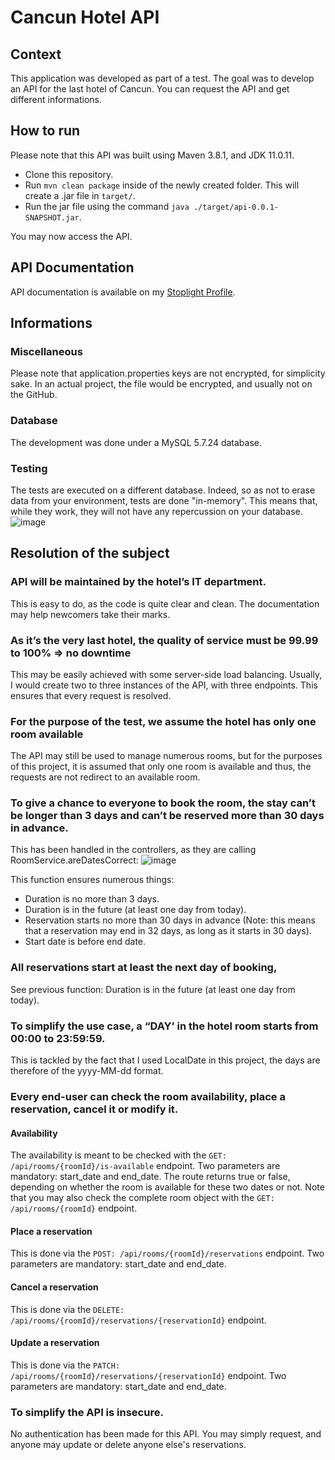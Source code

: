 # Cancun Hotel API
## Context
This application was developed as part of a test. The goal was to develop an API for the last hotel of Cancun. You can request the API and get different informations.
## How to run
Please note that this API was built using Maven 3.8.1, and JDK 11.0.11.
- Clone this repository.
- Run ``mvn clean package`` inside of the newly created folder. This will create a .jar file in ``target/``.
- Run the jar file using the command ``java ./target/api-0.0.1-SNAPSHOT.jar``.

You may now access the API.
## API Documentation
API documentation is available on my [Stoplight Profile](https://adrien-nf.stoplight.io/docs/cancun-api).
## Informations
### Miscellaneous
Please note that application.properties keys are not encrypted, for simplicity sake. In an actual project, the file would be encrypted, and usually not on the GitHub.
### Database
The development was done under a MySQL 5.7.24 database.
### Testing
The tests are executed on a different database. Indeed, so as not to erase data from your environment, tests are done "in-memory". This means that, while they work, they will not have any repercussion on your database.
![image](https://user-images.githubusercontent.com/22148893/123548652-f3fc5080-d765-11eb-8f4f-3d1c4dba2101.png)

## Resolution of the subject
### API will be maintained by the hotel’s IT department.
This is easy to do, as the code is quite clear and clean. The documentation may help newcomers take their marks.
### As it’s the very last hotel, the quality of service must be 99.99 to 100% => no downtime
This may be easily achieved with some server-side load balancing. Usually, I would create two to three instances of the API, with three endpoints. This ensures that every request is resolved.
### For the purpose of the test, we assume the hotel has only one room available
The API may still be used to manage numerous rooms, but for the purposes of this project, it is assumed that only one room is available and thus, the requests are not redirect to an available room.
### To give a chance to everyone to book the room, the stay can’t be longer than 3 days and can’t be reserved more than 30 days in advance.
This has been handled in the controllers, as they are calling RoomService.areDatesCorrect:
![image](https://user-images.githubusercontent.com/22148893/123548004-5869e080-d763-11eb-81c2-a20b742cc126.png)

This function ensures numerous things:
- Duration is no more than 3 days.
- Duration is in the future (at least one day from today).
- Reservation starts no more than 30 days in advance (Note: this means that a reservation may end in 32 days, as long as it starts in 30 days).
- Start date is before end date.
### All reservations start at least the next day of booking,
See previous function: Duration is in the future (at least one day from today).
### To simplify the use case, a “DAY’ in the hotel room starts from 00:00 to 23:59:59.
This is tackled by the fact that I used LocalDate in this project, the days are therefore of the yyyy-MM-dd format.
### Every end-user can check the room availability, place a reservation, cancel it or modify it.
#### Availability
The availability is meant to be checked with the ``GET: /api/rooms/{roomId}/is-available`` endpoint. Two parameters are mandatory: start_date and end_date. The route returns true or false, depending on whether the room is available for these two dates or not.
Note that you may also check the complete room object with the ``GET: /api/rooms/{roomId}`` endpoint.
#### Place a reservation
This is done via the ``POST: /api/rooms/{roomId}/reservations`` endpoint. Two parameters are mandatory: start_date and end_date.
#### Cancel a reservation
This is done via the ``DELETE: /api/rooms/{roomId}/reservations/{reservationId}`` endpoint.
#### Update a reservation
This is done via the ``PATCH: /api/rooms/{roomId}/reservations/{reservationId}`` endpoint. Two parameters are mandatory: start_date and end_date.
### To simplify the API is insecure.
No authentication has been made for this API. You may simply request, and anyone may update or delete anyone else's reservations.
